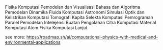 Fisika Komputasi
Pemodelan dan Visualisasi
Bahasa dan Algoritma
Pemodelan Dinamika Fluida
Komputasi Astronomi
Simulasi Optik dan Kelistrikan
Komputasi Tomografi
Kapita Selekta Komputasi
Pemrograman Paralel
Pemodelan Intelejensi Buatan
Pengolahan Citra
Komputasi Material
Komputasi Atom
Fisika Komputasi Lanjut

see more: https://roadmap.sh/ai/computational-physics-with-medical-and-environmental-applications
